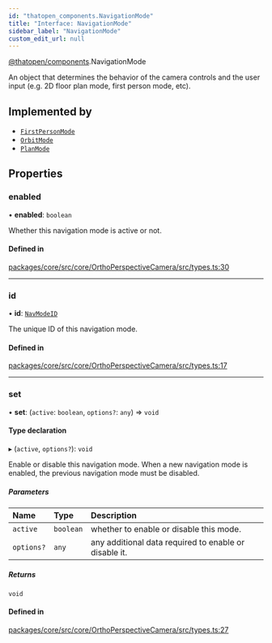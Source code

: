 ```yaml
---
id: "thatopen_components.NavigationMode"
title: "Interface: NavigationMode"
sidebar_label: "NavigationMode"
custom_edit_url: null
---
```


[@thatopen/components](../modules/thatopen_components.md).NavigationMode

An object that determines the behavior of the camera controls
and the user input (e.g. 2D floor plan mode, first person mode, etc).

## Implemented by

- [`FirstPersonMode`](../classes/thatopen_components.FirstPersonMode.md)
- [`OrbitMode`](../classes/thatopen_components.OrbitMode.md)
- [`PlanMode`](../classes/thatopen_components.PlanMode.md)

## Properties

### enabled

• **enabled**: `boolean`

Whether this navigation mode is active or not.

#### Defined in

[packages/core/src/core/OrthoPerspectiveCamera/src/types.ts:30](https://github.com/ThatOpen/engine_components/blob/7affdb6/packages/core/src/core/OrthoPerspectiveCamera/src/types.ts#L30)

___

### id

• **id**: [`NavModeID`](../modules/thatopen_components.md#navmodeid)

The unique ID of this navigation mode.

#### Defined in

[packages/core/src/core/OrthoPerspectiveCamera/src/types.ts:17](https://github.com/ThatOpen/engine_components/blob/7affdb6/packages/core/src/core/OrthoPerspectiveCamera/src/types.ts#L17)

___

### set

• **set**: (`active`: `boolean`, `options?`: `any`) => `void`

#### Type declaration

▸ (`active`, `options?`): `void`

Enable or disable this navigation mode.
When a new navigation mode is enabled, the previous navigation mode
must be disabled.

##### Parameters

| Name | Type | Description |
| :------ | :------ | :------ |
| `active` | `boolean` | whether to enable or disable this mode. |
| `options?` | `any` | any additional data required to enable or disable it. |

##### Returns

`void`

#### Defined in

[packages/core/src/core/OrthoPerspectiveCamera/src/types.ts:27](https://github.com/ThatOpen/engine_components/blob/7affdb6/packages/core/src/core/OrthoPerspectiveCamera/src/types.ts#L27)
